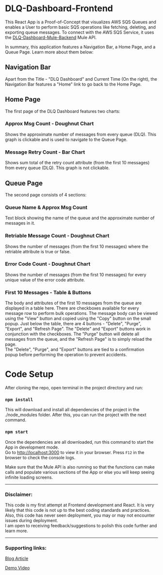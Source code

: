 # DLQ-Dashboard-Frontend

This React App is a Proof-of-Concept that visualizes AWS SQS Queues and enables a User to perform basic SQS operations like fetching, deleting, and exporting queue messages. To connect with the AWS SQS Service, it uses the [DLQ-Dashboard-Mule-Backend](https://github.com/loveleshkalonia/DLQ-Dashboard-Mule-Backend) Mule API.

In summary, this application features a Navigation Bar, a Home Page, and a Queue Page. Learn more about them below:

## Navigation Bar

Apart from the Title - "DLQ Dashboard" and Current Time (On the right), the Navigation Bar features a "Home" link to go back to the Home Page.

## Home Page

The first page of the DLQ Dashboard features two charts:

### Approx Msg Count - Doughnut Chart

Shows the approximate number of messages from every queue (DLQ). This graph is clickable and is used to navigate to the Queue Page.

### Message Retry Count - Bar Chart

Shows sum total of the retry count attribute (from the first 10 messages) from every queue (DLQ). This graph is not clickable.

## Queue Page

The second page consists of 4 sections:

### Queue Name & Approx Msg Count

Text block showing the name of the queue and the approximate number of messages in it.

### Retriable Message Count - Doughnut Chart

Shows the number of messages (from the first 10 messages) where the retriable attribute is true or false.

### Error Code Count - Doughnut Chart

Shows the number of messages (from the first 10 messages) for every unique value of the error code attribute.

### First 10 Messages - Table & Buttons

The body and attributes of the first 10 messages from the queue are displayed in a table here. There are checkboxes available for every message row to perform bulk operations. The message body can be viewed using the "View" button and copied using the "Copy" button on the small popup. Just below the table, there are 4 buttons - "Delete", "Purge", "Export", and "Refresh Page". The "Delete" and "Export" buttons work in conjunction with the checkboxes. The "Purge" button will delete all messages from the queue, and the "Refresh Page" is to simply reload the page.\
The "Delete", "Purge", and "Export" buttons are tied to a confirmation popup before performing the operation to prevent accidents.

# Code Setup

After cloning the repo, open terminal in the project directory and run:

### `npm install`

This will download and install all dependencies of the project in the ./node_modules folder. After this, you can run the project with the next command.

### `npm start`

Once the dependencies are all downloaded, run this command to start the App in development mode.\
Go to [http://localhost:3000](http://localhost:3000) to view it in your browser.
Press `F12` in the browser to check the console logs.

Make sure that the Mule API is also running so that the functions can make calls and populate various sections of the App or else you will keep seeing infinite loading screens.
___

### Disclaimer:

This code is my first attempt at Frontend development and React. It is very likely that this code is not up to the best coding standards and practices. Also, this code has never seen deployment, you may or may not encounter issues during deployment.\
I am open to receiving feedback/suggestions to polish this code further and learn more.

___

### Supporting links:

[Blog Article](https://www.loveleshkalonia.com/2024/06/dlq-dashboard-using-react-js-and-mulesoft.html)

[Demo Video](https://www.youtube.com/watch?v=4r01T9vfdx8)
